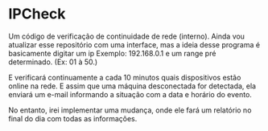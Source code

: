 # IPCheck
Um código de verificação de continuidade de rede (interno).
Ainda vou atualizar esse repositório com uma interface, mas a ideia desse programa é basicamente digitar um ip
Exemplo: 192.168.0.1 e um range pré determinado. (Ex: 01 à 50.)

E verificará continuamente a cada 10 minutos quais dispositivos estão online na rede.
E assim que uma máquina desconectada for detectada, ela enviará um e-mail informando a situação com a data e horário do evento.

No entanto, irei implementar uma mudança, onde ele fará um relatório no final do dia com todas as informações.
